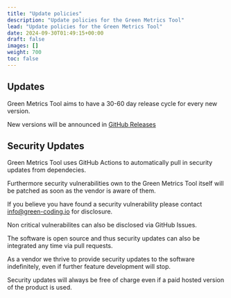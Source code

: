 ```yaml
---
title: "Update policies"
description: "Update policies for the Green Metrics Tool"
lead: "Update policies for the Green Metrics Tool"
date: 2024-09-30T01:49:15+00:00
draft: false
images: []
weight: 700
toc: false
---
```


## Updates

Green Metrics Tool aims to have a 30-60 day release cycle for every new version.

New versions will be announced in [GitHub Releases](https://github.com/green-coding-solutions/green-metrics-tool/releases)

## Security Updates

Green Metrics Tool uses GitHub Actions to automatically pull in security updates from dependecies.

Furthermore security vulnerabilities own to the Green Metrics Tool itself will be patched as soon as the vendor
is aware of them.

If you believe you have found a security vulnerability please contact info@green-coding.io for disclosure.

Non critical vulnerabilites can also be disclosed via GitHub Issues.

The software is open source and thus security updates can also be integrated any time via pull requests.

As a vendor we thrive to provide security updates to the software indefinitely, even if further feature
development will stop.

Security updates will always be free of charge even if a paid hosted version of the product is used.